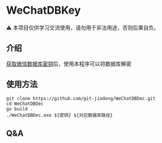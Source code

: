 # WeChatDBKey

⚠️ 本项目仅供学习交流使用，请勿用于非法用途，否则后果自负。

## 介绍

[获取微信数据库密钥](https://github.com/git-jiadong/WeChatDBKey)后，使用本程序可以将数据库解密

## 使用方法

```shell
git clone https://github.com/git-jiadong/WeChatDBDec.git
cd WeChatDBDec
go build .
./WeChatDBDec.exe ${密钥} ${对应数据库路径}
```

## Q&A


